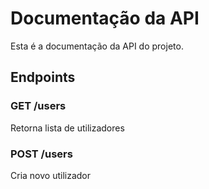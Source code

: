 # Documentação da API

Esta é a documentação da API do projeto.

## Endpoints

### GET /users
Retorna lista de utilizadores

### POST /users
Cria novo utilizador
